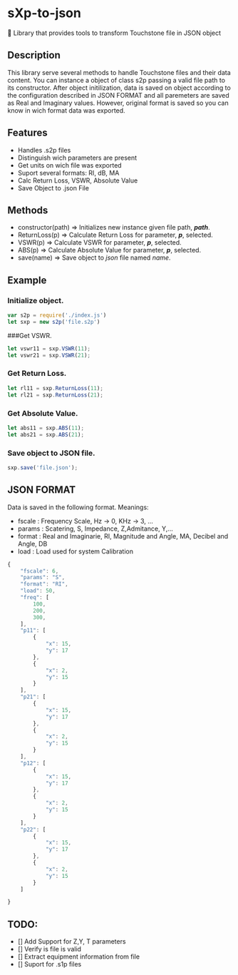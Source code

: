 # sXp-to-json
:satellite: Library that provides tools to transform Touchstone file in JSON object

## Description 
This library serve several methods to handle Touchstone files and their data content.
You can instance a object of class s2p passing a valid file path to its constructor.
After object initilization, data is saved on object according to the configuration described in JSON FORMAT and all paremeters are saved as Real and Imaginary values. However, original format is saved so you can know in wich format data was exported.


## Features
* Handles .s2p files
* Distinguish wich parameters are present
* Get units on wich file was exported
* Suport several formats: RI, dB, MA  
* Calc Return Loss, VSWR, Absolute Value
* Save Object to .json File


## Methods

* constructor(path) => Initializes new instance given file path, _**path**_.
* ReturnLoss(p) => Calculate Return Loss for parameter, _**p**_, selected. 
* VSWR(p) => Calculate VSWR for parameter, _**p**_, selected. 
* ABS(p) => Calculate Absolute Value for parameter, _**p**_, selected. 
* save(name) => Save object to _json_ file named _*name*_.

## Example

### Initialize object.
```javascript
var s2p = require('./index.js')
let sxp = new s2p('file.s2p')
```

###Get VSWR.
```javascript
let vswr11 = sxp.VSWR(11);
let vswr21 = sxp.VSWR(21);
```

### Get Return Loss.
```javascript
let rl11 = sxp.ReturnLoss(11);
let rl21 = sxp.ReturnLoss(21);
```

### Get Absolute Value.
```javascript
let abs11 = sxp.ABS(11);
let abs21 = sxp.ABS(21);
```

### Save object to JSON file.
```javascript
sxp.save('file.json');
```


## JSON FORMAT
Data is saved in the following format.
Meanings:
* fscale : Frequency Scale, Hz -> 0, KHz -> 3, ...
* params : Scatering, S, Impedance, Z,Admitance, Y,...
* format : Real and Imaginarie, RI, Magnitude and Angle, MA, Decibel and Angle, DB
* load   : Load used for system Calibration



```javascript
{
    "fscale": 6,
    "params": "S",
    "format": "RI",
    "load": 50,
    "freq": [
        100,
        200,
        300,
    ],
    "p11": [
        {
            "x": 15,
            "y": 17
        },
        {
            "x": 2,
            "y": 15
        }
    ],
    "p21": [
        {
            "x": 15,
            "y": 17
        },
        {
            "x": 2,
            "y": 15
        }
    ],
    "p12": [
        {
            "x": 15,
            "y": 17
        },
        {
            "x": 2,
            "y": 15
        }
    ],
    "p22": [
        {
            "x": 15,
            "y": 17
        },
        {
            "x": 2,
            "y": 15
        }
    ]

}
```

## TODO:

- [] Add Support for Z,Y, T parameters 
- [] Verify is file is valid
- [] Extract equipment information from file
- [] Suport for .s1p files
